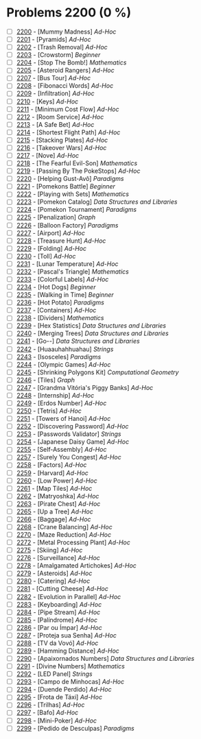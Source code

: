 # Problems 2200 (0 %)


- [ ] [2200](https://www.beecrowd.com.br/judge/pt/problems/view/2200) - [Mummy Madness] *Ad-Hoc*
- [ ] [2201](https://www.beecrowd.com.br/judge/pt/problems/view/2201) - [Pyramids] *Ad-Hoc*
- [ ] [2202](https://www.beecrowd.com.br/judge/pt/problems/view/2202) - [Trash Removal] *Ad-Hoc*
- [ ] [2203](https://www.beecrowd.com.br/judge/pt/problems/view/2203) - [Crowstorm] *Beginner*
- [ ] [2204](https://www.beecrowd.com.br/judge/pt/problems/view/2204) - [Stop The Bomb!] *Mathematics*
- [ ] [2205](https://www.beecrowd.com.br/judge/pt/problems/view/2205) - [Asteroid Rangers] *Ad-Hoc*
- [ ] [2207](https://www.beecrowd.com.br/judge/pt/problems/view/2207) - [Bus Tour] *Ad-Hoc*
- [ ] [2208](https://www.beecrowd.com.br/judge/pt/problems/view/2208) - [Fibonacci Words] *Ad-Hoc*
- [ ] [2209](https://www.beecrowd.com.br/judge/pt/problems/view/2209) - [Infiltration] *Ad-Hoc*
- [ ] [2210](https://www.beecrowd.com.br/judge/pt/problems/view/2210) - [Keys] *Ad-Hoc*
- [ ] [2211](https://www.beecrowd.com.br/judge/pt/problems/view/2211) - [Minimum Cost Flow] *Ad-Hoc*
- [ ] [2212](https://www.beecrowd.com.br/judge/pt/problems/view/2212) - [Room Service] *Ad-Hoc*
- [ ] [2213](https://www.beecrowd.com.br/judge/pt/problems/view/2213) - [A Safe Bet] *Ad-Hoc*
- [ ] [2214](https://www.beecrowd.com.br/judge/pt/problems/view/2214) - [Shortest Flight Path] *Ad-Hoc*
- [ ] [2215](https://www.beecrowd.com.br/judge/pt/problems/view/2215) - [Stacking Plates] *Ad-Hoc*
- [ ] [2216](https://www.beecrowd.com.br/judge/pt/problems/view/2216) - [Takeover Wars] *Ad-Hoc*
- [ ] [2217](https://www.beecrowd.com.br/judge/pt/problems/view/2217) - [Nove] *Ad-Hoc*
- [ ] [2218](https://www.beecrowd.com.br/judge/pt/problems/view/2218) - [The Fearful Evil-Son] *Mathematics*
- [ ] [2219](https://www.beecrowd.com.br/judge/pt/problems/view/2219) - [Passing By The PokeStops] *Ad-Hoc*
- [ ] [2220](https://www.beecrowd.com.br/judge/pt/problems/view/2220) - [Helping Gust-Avô] *Paradigms*
- [ ] [2221](https://www.beecrowd.com.br/judge/pt/problems/view/2221) - [Pomekons Battle] *Beginner*
- [ ] [2222](https://www.beecrowd.com.br/judge/pt/problems/view/2222) - [Playing with Sets] *Mathematics*
- [ ] [2223](https://www.beecrowd.com.br/judge/pt/problems/view/2223) - [Pomekon Catalog] *Data Structures and Libraries*
- [ ] [2224](https://www.beecrowd.com.br/judge/pt/problems/view/2224) - [Pomekon Tournament] *Paradigms*
- [ ] [2225](https://www.beecrowd.com.br/judge/pt/problems/view/2225) - [Penalization] *Graph*
- [ ] [2226](https://www.beecrowd.com.br/judge/pt/problems/view/2226) - [Balloon Factory] *Paradigms*
- [ ] [2227](https://www.beecrowd.com.br/judge/pt/problems/view/2227) - [Airport] *Ad-Hoc*
- [ ] [2228](https://www.beecrowd.com.br/judge/pt/problems/view/2228) - [Treasure Hunt] *Ad-Hoc*
- [ ] [2229](https://www.beecrowd.com.br/judge/pt/problems/view/2229) - [Folding] *Ad-Hoc*
- [ ] [2230](https://www.beecrowd.com.br/judge/pt/problems/view/2230) - [Toll] *Ad-Hoc*
- [ ] [2231](https://www.beecrowd.com.br/judge/pt/problems/view/2231) - [Lunar Temperature] *Ad-Hoc*
- [ ] [2232](https://www.beecrowd.com.br/judge/pt/problems/view/2232) - [Pascal's Triangle] *Mathematics*
- [ ] [2233](https://www.beecrowd.com.br/judge/pt/problems/view/2233) - [Colorful Labels] *Ad-Hoc*
- [ ] [2234](https://www.beecrowd.com.br/judge/pt/problems/view/2234) - [Hot Dogs] *Beginner*
- [ ] [2235](https://www.beecrowd.com.br/judge/pt/problems/view/2235) - [Walking in Time] *Beginner*
- [ ] [2236](https://www.beecrowd.com.br/judge/pt/problems/view/2236) - [Hot Potato] *Paradigms*
- [ ] [2237](https://www.beecrowd.com.br/judge/pt/problems/view/2237) - [Containers] *Ad-Hoc*
- [ ] [2238](https://www.beecrowd.com.br/judge/pt/problems/view/2238) - [Dividers] *Mathematics*
- [ ] [2239](https://www.beecrowd.com.br/judge/pt/problems/view/2239) - [Hex Statistics] *Data Structures and Libraries*
- [ ] [2240](https://www.beecrowd.com.br/judge/pt/problems/view/2240) - [Merging Trees] *Data Structures and Libraries*
- [ ] [2241](https://www.beecrowd.com.br/judge/pt/problems/view/2241) - [Go--] *Data Structures and Libraries*
- [ ] [2242](https://www.beecrowd.com.br/judge/pt/problems/view/2242) - [Huaauhahhuahau] *Strings*
- [ ] [2243](https://www.beecrowd.com.br/judge/pt/problems/view/2243) - [Isosceles] *Paradigms*
- [ ] [2244](https://www.beecrowd.com.br/judge/pt/problems/view/2244) - [Olympic Games] *Ad-Hoc*
- [ ] [2245](https://www.beecrowd.com.br/judge/pt/problems/view/2245) - [Shrinking Polygons Kit] *Computational Geometry*
- [ ] [2246](https://www.beecrowd.com.br/judge/pt/problems/view/2246) - [Tiles] *Graph*
- [ ] [2247](https://www.beecrowd.com.br/judge/pt/problems/view/2247) - [Grandma Vitória's Piggy Banks] *Ad-Hoc*
- [ ] [2248](https://www.beecrowd.com.br/judge/pt/problems/view/2248) - [Internship] *Ad-Hoc*
- [ ] [2249](https://www.beecrowd.com.br/judge/pt/problems/view/2249) - [Erdos Number] *Ad-Hoc*
- [ ] [2250](https://www.beecrowd.com.br/judge/pt/problems/view/2250) - [Tetris] *Ad-Hoc*
- [ ] [2251](https://www.beecrowd.com.br/judge/pt/problems/view/2251) - [Towers of Hanoi] *Ad-Hoc*
- [ ] [2252](https://www.beecrowd.com.br/judge/pt/problems/view/2252) - [Discovering Password] *Ad-Hoc*
- [ ] [2253](https://www.beecrowd.com.br/judge/pt/problems/view/2253) - [Passwords Validator] *Strings*
- [ ] [2254](https://www.beecrowd.com.br/judge/pt/problems/view/2254) - [Japanese Daisy Game] *Ad-Hoc*
- [ ] [2255](https://www.beecrowd.com.br/judge/pt/problems/view/2255) - [Self-Assembly] *Ad-Hoc*
- [ ] [2257](https://www.beecrowd.com.br/judge/pt/problems/view/2257) - [Surely You Congest] *Ad-Hoc*
- [ ] [2258](https://www.beecrowd.com.br/judge/pt/problems/view/2258) - [Factors] *Ad-Hoc*
- [ ] [2259](https://www.beecrowd.com.br/judge/pt/problems/view/2259) - [Harvard] *Ad-Hoc*
- [ ] [2260](https://www.beecrowd.com.br/judge/pt/problems/view/2260) - [Low Power] *Ad-Hoc*
- [ ] [2261](https://www.beecrowd.com.br/judge/pt/problems/view/2261) - [Map Tiles] *Ad-Hoc*
- [ ] [2262](https://www.beecrowd.com.br/judge/pt/problems/view/2262) - [Matryoshka] *Ad-Hoc*
- [ ] [2263](https://www.beecrowd.com.br/judge/pt/problems/view/2263) - [Pirate Chest] *Ad-Hoc*
- [ ] [2265](https://www.beecrowd.com.br/judge/pt/problems/view/2265) - [Up a Tree] *Ad-Hoc*
- [ ] [2266](https://www.beecrowd.com.br/judge/pt/problems/view/2266) - [Baggage] *Ad-Hoc*
- [ ] [2268](https://www.beecrowd.com.br/judge/pt/problems/view/2268) - [Crane Balancing] *Ad-Hoc*
- [ ] [2270](https://www.beecrowd.com.br/judge/pt/problems/view/2270) - [Maze Reduction] *Ad-Hoc*
- [ ] [2272](https://www.beecrowd.com.br/judge/pt/problems/view/2272) - [Metal Processing Plant] *Ad-Hoc*
- [ ] [2275](https://www.beecrowd.com.br/judge/pt/problems/view/2275) - [Skiing] *Ad-Hoc*
- [ ] [2276](https://www.beecrowd.com.br/judge/pt/problems/view/2276) - [Surveillance] *Ad-Hoc*
- [ ] [2278](https://www.beecrowd.com.br/judge/pt/problems/view/2278) - [Amalgamated Artichokes] *Ad-Hoc*
- [ ] [2279](https://www.beecrowd.com.br/judge/pt/problems/view/2279) - [Asteroids] *Ad-Hoc*
- [ ] [2280](https://www.beecrowd.com.br/judge/pt/problems/view/2280) - [Catering] *Ad-Hoc*
- [ ] [2281](https://www.beecrowd.com.br/judge/pt/problems/view/2281) - [Cutting Cheese] *Ad-Hoc*
- [ ] [2282](https://www.beecrowd.com.br/judge/pt/problems/view/2282) - [Evolution in Parallel] *Ad-Hoc*
- [ ] [2283](https://www.beecrowd.com.br/judge/pt/problems/view/2283) - [Keyboarding] *Ad-Hoc*
- [ ] [2284](https://www.beecrowd.com.br/judge/pt/problems/view/2284) - [Pipe Stream] *Ad-Hoc*
- [ ] [2285](https://www.beecrowd.com.br/judge/pt/problems/view/2285) - [Palíndrome] *Ad-Hoc*
- [ ] [2286](https://www.beecrowd.com.br/judge/pt/problems/view/2286) - [Par ou Ímpar] *Ad-Hoc*
- [ ] [2287](https://www.beecrowd.com.br/judge/pt/problems/view/2287) - [Proteja sua Senha] *Ad-Hoc*
- [ ] [2288](https://www.beecrowd.com.br/judge/pt/problems/view/2288) - [TV da Vovó] *Ad-Hoc*
- [ ] [2289](https://www.beecrowd.com.br/judge/pt/problems/view/2289) - [Hamming Distance] *Ad-Hoc*
- [ ] [2290](https://www.beecrowd.com.br/judge/pt/problems/view/2290) - [Apaixornados Numbers] *Data Structures and Libraries*
- [ ] [2291](https://www.beecrowd.com.br/judge/pt/problems/view/2291) - [Divine Numbers] *Mathematics*
- [ ] [2292](https://www.beecrowd.com.br/judge/pt/problems/view/2292) - [LED Panel] *Strings*
- [ ] [2293](https://www.beecrowd.com.br/judge/pt/problems/view/2293) - [Campo de Minhocas] *Ad-Hoc*
- [ ] [2294](https://www.beecrowd.com.br/judge/pt/problems/view/2294) - [Duende Perdido] *Ad-Hoc*
- [ ] [2295](https://www.beecrowd.com.br/judge/pt/problems/view/2295) - [Frota de Táxi] *Ad-Hoc*
- [ ] [2296](https://www.beecrowd.com.br/judge/pt/problems/view/2296) - [Trilhas] *Ad-Hoc*
- [ ] [2297](https://www.beecrowd.com.br/judge/pt/problems/view/2297) - [Bafo] *Ad-Hoc*
- [ ] [2298](https://www.beecrowd.com.br/judge/pt/problems/view/2298) - [Mini-Poker] *Ad-Hoc*
- [ ] [2299](https://www.beecrowd.com.br/judge/pt/problems/view/2299) - [Pedido de Desculpas] *Paradigms*